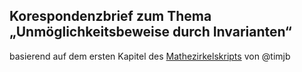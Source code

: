<h2>Korespondenzbrief zum Thema &bdquo;Unmöglichkeitsbeweise durch Invarianten&ldquo;</h2>

<p>basierend auf dem ersten Kapitel des <a href="http://timbaumann.info/mathezirkel-kurs/skript.pdf">Mathezirkelskripts</a> von @timjb </p>

